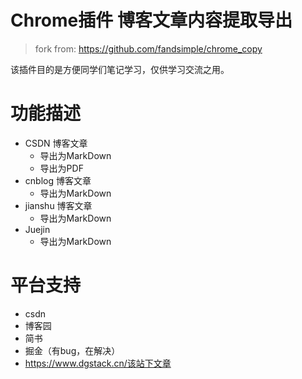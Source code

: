 # Chrome插件 博客文章内容提取导出

> fork from: https://github.com/fandsimple/chrome_copy

该插件目的是方便同学们笔记学习，仅供学习交流之用。



# 功能描述

- CSDN 博客文章
  - 导出为MarkDown
  - 导出为PDF
- cnblog 博客文章
  - 导出为MarkDown
- jianshu  博客文章
  - 导出为MarkDown
- Juejin
  - 导出为MarkDown



# 平台支持

- csdn
- 博客园
- 简书
- 掘金（有bug，在解决）
- https://www.dgstack.cn/该站下文章


